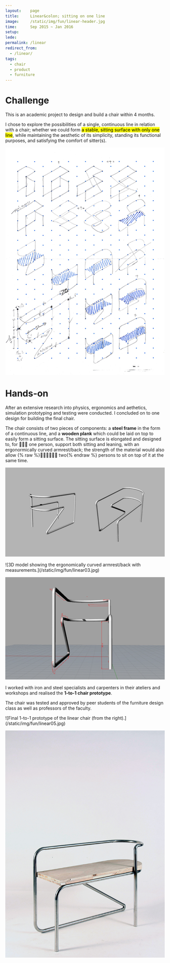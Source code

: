 ```yaml
---
layout:    page
title:     Linear&colon; sitting on one line
image:     /static/img/fun/linear-header.jpg
time:      Sep 2015 ~ Jan 2016
setup:     
lede:      
permalink: /linear
redirect_from:
  - /linear/
tags:
  - chair
  - product
  - furniture
---
```


# Challenge
This is an academic project to design and build a chair within 4 months.

I chose to explore the possibilities of a single, continuous line in relation with a chair; whether we could form <mark>a stable, sitting surface with only one line</mark>, while maintaining the aesthetic of its simplicity, standing its functional purposes, and satisfying the comfort of sitter(s).

![Exploring the possibilities to form a sitting surface from one simple line on isometric paper.](/static/img/fun/linear01.jpg)

# Hands-on
After an extensive research into physics, ergonomics and aethetics, simulation prototyping and testing were conducted. I concluded on to one design for building the final chair.

The chair consists of two pieces of components: a **steel frame** in the form of a continuous line, and a **wooden plank** which could be laid on top to easily form a sitting surface. The sitting surface is elongated and designed to, for 🙋🏽‍♀️ one person, support both sitting and leaning, with an ergonormically curved armrest/back; the strength of the material would also allow {% raw %}<span style="display: inline-block">🙋🏻‍♀️🙋🏼‍♂️ two</span>{% endraw %} persons to sit on top of it at the same time.

![3D model showing the ergonomically curved armrest/back with measurements.](/static/img/fun/linear02.png)

<div class="multi-img wide" markdown="1">
![3D model showing the ergonomically curved armrest/back with measurements.](/static/img/fun/linear03.jpg)

![3D model showing the chair from the front view.](/static/img/fun/linear04.jpg)
</div>

I worked with iron and steel specialists and carpenters in their ateliers and workshops and realised the **1-to-1 chair prototype**.

The chair was tested and approved by peer students of the furniture design class as well as professors of the faculty.

<div class="multi-img wide" markdown="1">
![Final 1-to-1 prototype of the linear chair (from the right).](/static/img/fun/linear05.jpg)


![Final 1-to-1 prototype of the linear chair (from the left).](/static/img/fun/linear06.jpg)
</div>